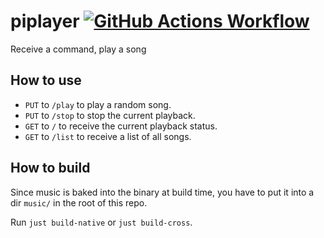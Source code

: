 # piplayer [![GitHub Actions Workflow](https://github.com/svenstaro/piplayer/workflows/Build/badge.svg)](https://github.com/svenstaro/piplayer/actions)
Receive a command, play a song

## How to use

- `PUT` to `/play` to play a random song.
- `PUT` to `/stop` to stop the current playback.
- `GET` to `/` to receive the current playback status.
- `GET` to `/list` to receive a list of all songs.

## How to build

Since music is baked into the binary at build time, you have to put it into a dir `music/` in the root of this repo.

Run `just build-native` or `just build-cross`.
